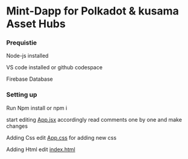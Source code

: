 # Mint-Dapp for Polkadot & kusama Asset Hubs

### Prequistie
Node-js installed

VS code installed or github codespace

Firebase Database

### Setting up
Run Npm install or npm i

start editing [App.jsx](vite-project/src/App.jsx) accordingly read comments one by one and make changes

Adding Css edit [App.css](vite-project/src/App.css) for adding new css

Adding Html edit [index.html]( vite-project/index.html)

